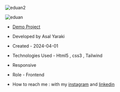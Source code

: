 ![eduan2](https://github.com/asalyaraki/Eduan/assets/155806762/d935cecc-f849-4810-802e-3cd4f542638a)

![eduan](https://github.com/asalyaraki/Eduan/assets/155806762/42716390-86b1-4e6e-8aab-add7f2b10ce9)

- [Demo Project]( https://asalyaraki.github.io/Eduan/)

- Developed by Asal Yaraki

- Created - 2024-04-01

- Technologies Used - Html5 , css3 , Tailwind

- Responsive

- Role - Frontend

- How to reach me : with my [instagram](https://www.instagram.com/asal_yaraki_web?igsh=MXJl3ZQ==) and [linkedin](https://www.linkedin.com/in/asal-yaraki-9a5a5b2b3)
